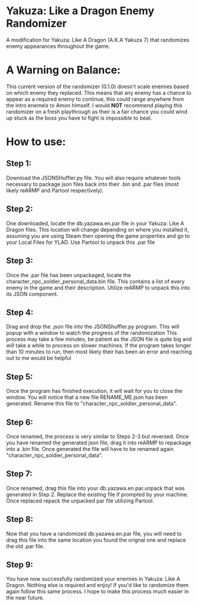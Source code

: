 # Yakuza: Like a Dragon Enemy Randomizer
A modification for Yakuza: Like A Dragon (A.K.A Yakuza 7) that randomizes enemy appearances throughout the game.

# A Warning on Balance:
This current version of the randomizer (0.1.0) doesn't scale enemies based on which enemy they replaced. This means that any enemy has a chance
to appear as a required enemy to continue, this could range anywhere from the intro enemeis to Amon himself. I would **NOT** recommend
playing this randomizer on a fresh playthrough as their is a fair chance you could wind up stuck as the boss you have to fight is impossible
to beat.

# How to use:
 ## Step 1:
  
  Download the JSONSHuffler.py file. You will also require whatever tools necessary to package json files back into their
  .bin and .par files (most likely reARMP and Partool respectively). 
  
 ## Step 2:
  
  One downloaded, locate the db.yazawa.en.par file in your Yakuza: Like A Dragon files. This location will change depending on 
  where you installed it, assuming you are using Steam then opening the game properties and go to your Local Files for YLAD.
  Use Partool to unpack this .par file
 
 ## Step 3:
  
  Once the .par file has been unpackaged, locate the character_npc_soldier_personal_data.bin file. This contains a list of every
  enemy in the game and their description. Utilize reARMP to unpack this into its JSON component.
 
 ## Step 4:
  
  Drag and drop the .json file into the JSONShuffler.py program. This will popup with a window to watch the progress of the randomization
  This process may take a few minutes, be patient as the JSON file is quite big and will take a while to process on slower machines. If
  the program takes longer than 10 minutes to run, then most likely their has been an error and reaching out to me would be helpful
 
 ## Step 5:
  
  Once the program has finished execution, it will wait for you to close the window. You will notice that a new file RENAME_ME.json has been generated.
  Rename this file to "character_npc_soldier_personal_data".
 
 ## Step 6:
  
  Once renamed, the process is very similar to Steps 2-3 but reversed. Once you have renamed the generated json file, drag it into reARMP to repackage
  into a .bin file. Once generated the file will have to be renamed again "character_npc_soldier_personal_data".
 
 ## Step 7:
  
  Once renamed, drag this file into your db.yazawa.en.par.unpack that was generated in Step 2. Replace the existing file if prompted by your machine.
  Once replaced repack the unpacked par file utilizing Partool.
 
 ## Step 8:
  
  Now that you have a randomized db.yazawa.en.par file, you will need to drag this file into the same location you found the orignal one and replace
  the old .par file.
 
 ## Step 9:
  You have now successfully randomized your enemies in Yakuza: Like A Dragon. Nothing else is required and enjoy! If you'd like to randomize them again
  follow this same process. I hope to make this process much easier in the near future.
